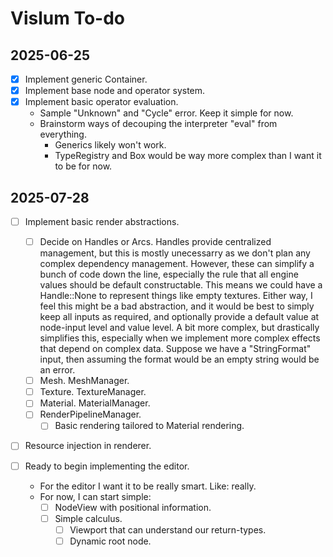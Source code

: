 # Vislum To-do

## 2025-06-25

- [x] Implement generic Container.
- [x] Implement base node and operator system.
- [x] Implement basic operator evaluation.
  - Sample "Unknown" and "Cycle" error. Keep it simple for now.
  - Brainstorm ways of decouping the interpreter "eval" from everything.
    - Generics likely won't work.
    - TypeRegistry and Box<dyn Any> would be way more complex than
      I want it to be for now.

## 2025-07-28
- [ ] Implement basic render abstractions.
  - [ ] Decide on Handles or Arcs.
      Handles provide centralized management, but this is mostly unecessarry
      as we don't plan any complex dependency management. However, these can
      simplify a bunch of code down the line, especially the rule that all
      engine values should be default constructable. This means we could have
      a Handle::None to represent things like empty textures. Either way,
      I feel this might be a bad abstraction, and it would be best to simply
      keep all inputs as required, and optionally provide a default value at
      node-input level and value level. A bit more complex, but drastically
      simplifies this, especially when we implement more complex effects that
      depend on complex data. Suppose we have a "StringFormat" input, then
      assuming the format would be an empty string would be an error.
  - [ ] Mesh. MeshManager.
  - [ ] Texture. TextureManager.
  - [ ] Material. MaterialManager.
  - [ ] RenderPipelineManager.
      - [ ] Basic rendering tailored to Material rendering.
- [ ] Resource injection in renderer.


- [ ] Ready to begin implementing the editor.
  - For the editor I want it to be really smart. Like: really.
  - For now, I can start simple:
    - [ ] NodeView with positional information.
    - [ ] Simple calculus.
      - [ ] Viewport that can understand our return-types.
      - [ ] Dynamic root node.